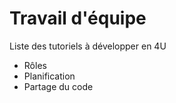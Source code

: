 # Travail d'équipe

Liste des tutoriels à développer en 4U

* Rôles
* Planification
* Partage du code
